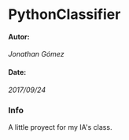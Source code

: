 # PythonClassifier

#### Autor:
_Jonathan Gómez_

#### Date: 
_2017/09/24_

### Info

A little proyect for my IA's class.

